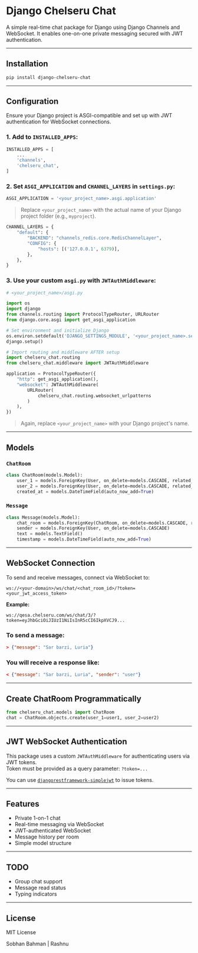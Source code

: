 # Django Chelseru Chat

A simple real-time chat package for Django using Django Channels and WebSocket. It enables one-on-one private messaging secured with JWT authentication.

---

## Installation

```bash
pip install django-chelseru-chat
```

---

## Configuration

Ensure your Django project is ASGI-compatible and set up with JWT authentication for WebSocket connections.

### 1. Add to `INSTALLED_APPS`:

```python
INSTALLED_APPS = [
    ...
    'channels',
    'chelseru_chat',
]
```

### 2. Set `ASGI_APPLICATION` and `CHANNEL_LAYERS` in `settings.py`:

```python
ASGI_APPLICATION = '<your_project_name>.asgi.application'
```

> Replace `<your_project_name>` with the actual name of your Django project folder (e.g., `myproject`).

```python
CHANNEL_LAYERS = {
    "default": {
        "BACKEND": "channels_redis.core.RedisChannelLayer",
        "CONFIG": {
            "hosts": [('127.0.0.1', 6379)],
        },
    },
}
```


### 3. Use your custom `asgi.py` with `JWTAuthMiddleware`:

```python
# <your_project_name>/asgi.py

import os
import django
from channels.routing import ProtocolTypeRouter, URLRouter
from django.core.asgi import get_asgi_application

# Set environment and initialize Django
os.environ.setdefault('DJANGO_SETTINGS_MODULE', '<your_project_name>.settings')
django.setup()

# Import routing and middleware AFTER setup
import chelseru_chat.routing
from chelseru_chat.middleware import JWTAuthMiddleware

application = ProtocolTypeRouter({
    "http": get_asgi_application(),
    "websocket": JWTAuthMiddleware(
        URLRouter(
            chelseru_chat.routing.websocket_urlpatterns
        )
    ),
})
```
> Again, replace `<your_project_name>` with your Django project's name.

---

## Models

### `ChatRoom`

```python
class ChatRoom(models.Model):
    user_1 = models.ForeignKey(User, on_delete=models.CASCADE, related_name='user1_chats')
    user_2 = models.ForeignKey(User, on_delete=models.CASCADE, related_name='user2_chats')
    created_at = models.DateTimeField(auto_now_add=True)
```

### `Message`

```python
class Message(models.Model):
    chat_room = models.ForeignKey(ChatRoom, on_delete=models.CASCADE, related_name='messages')
    sender = models.ForeignKey(User, on_delete=models.CASCADE)
    text = models.TextField()
    timestamp = models.DateTimeField(auto_now_add=True)
```

---

## WebSocket Connection

To send and receive messages, connect via WebSocket to:

```
ws://<your-domain>/ws/chat/<chat_room_id>/?token=<your_jwt_access_token>
```

**Example:**

```
ws://qesa.chelseru.com/ws/chat/3/?token=eyJhbGciOiJIUzI1NiIsInR5cCI6IkpXVCJ9...
```

### To send a message:

```json
> {"message": "Sar barzi, Luria"}
```

### You will receive a response like:

```json
< {"message": "Sar barzi, Luria", "sender": "user"}
```

---

## Create ChatRoom Programmatically

```python
from chelseru_chat.models import ChatRoom
chat = ChatRoom.objects.create(user_1=user1, user_2=user2)
```

---

## JWT WebSocket Authentication

This package uses a custom `JWTAuthMiddleware` for authenticating users via JWT tokens.  
Token must be provided as a query parameter: `?token=...`

You can use [`djangorestframework-simplejwt`](https://django-rest-framework-simplejwt.readthedocs.io/) to issue tokens.

---

## Features

- Private 1-on-1 chat
- Real-time messaging via WebSocket
- JWT-authenticated WebSocket
- Message history per room
- Simple model structure

---

## TODO

- Group chat support
- Message read status
- Typing indicators

---

## License

MIT License

Sobhan Bahman | Rashnu

